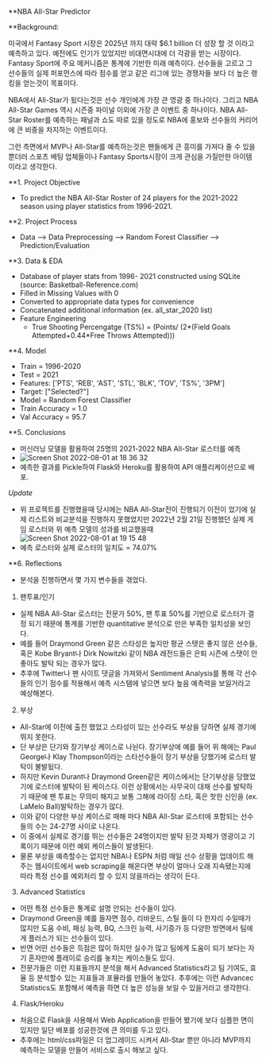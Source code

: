 **NBA All-Star Predictor

**Background:

미국에서 Fantasy Sport 시장은 2025년 까지 대략 $6.1 billion 더 성장 할 것 이라고 예측하고 있다. 예전에도 인기가 있었지만 비대면시대에 더 각광을 받는 시장이다. 
Fantasy Sport에 주요 메커니즘은 통계에 기반한 미래 예측이다. 선수들을 고르고 그 선수들의 실제 퍼포먼스에 따라 점수를 얻고 같은 리그에 있는 경쟁자들 보다 더 높은 랭킹을 얻는것이 목표이다. 

NBA에서 All-Star가 됬다는것은 선수 개인에게 가장 큰 영광 중 하나이다. 그리고 NBA All-Star Games 역시 시즌중 파이널 이외에 가장 큰 이벤트 중 하나이다. 
NBA All-Star Roster를 예측하는 패널과 쇼도 따로 있을 정도로 NBA에 홍보와 선수들의 커리어에 큰 비중을 차지하는 이벤트이다. 

그런 측면에서 MVP나 All-Star를 예측하는것은 팬들에게 큰 흥미를 가져다 줄 수 있을 뿐더러 스포츠 베팅 업체들이나 Fantasy Sports시장이 크게 관심을 가질만한 아이템이라고 생각한다. 


**1. Project Objective
- To predict the NBA All-Star Roster of 24 players for the 2021-2022 season using player statistics from 1996-2021.

**2. Project Process
- Data --> Data Preprocessing --> Random Forest Classifier --> Prediction/Evaluation

**3. Data & EDA
- Database of player stats from 1996- 2021 constructed using SQLite (source: Basketball-Reference.com)
- Filled in Missing Values with 0
- Converted to appropriate data types for convenience
- Concatenated additional information (ex. all_star_2020 list)
- Feature Engineering
  - True Shooting Percengatge (TS%) = (Points/ (2*(Field Goals Attempted+0.44*Free Throws Attempted)))

**4. Model
- Train = 1996-2020
- Test = 2021
- Features: ['PTS', 'REB', 'AST', 'STL', 'BLK', 'TOV', 'TS%', '3PM']
- Target: ["Selected?"]
- Model = Random Forest Classifier
- Train Accuracy = 1.0
- Val Accuracy = 95.7

**5. Conclusions
- 머신러닝 모델을 활용하여 25명의 2021-2022 NBA All-Star 로스터를 예측
- ![Screen Shot 2022-08-01 at 18 36 32](https://user-images.githubusercontent.com/60637777/182119827-e838be88-1ffa-4214-9fd5-7e68f0080900.png)
- 예측한 결과를 Pickle하여 Flask와 Heroku를 활용하여 API 애플리케이션으로 배포. 

*Update* 
- 위 프로젝트를 진행했을때 당시에는 NBA All-Star전이 진행되기 이전이 었기에 실제 리스트와 비교분석을 진행하지 못했었지만 2022년 2월 21일 진행했던 실제 게임 로스터와 위 예측 모델의 성과를 비교했을때 
![Screen Shot 2022-08-01 at 19 15 48](https://user-images.githubusercontent.com/60637777/182127111-60cfcd1d-4a73-49ae-adb3-5437c48517c0.png)
- 예측 로스터와 실제 로스터의 일치도 = 74.07% 

**6. Reflections
- 분석을 진행하면서 몇 가지 변수들을 겪었다.

1. 팬투표/인기
- 실제 NBA All-Star 로스터는 전문가 50%, 팬 투표 50%를 기반으로 로스터가 결정 되기 때문에 통계를 기반한 quantitative 분석으로 만은 부족한 일치성을 보인다.
- 예를 들어 Draymond Green 같은 스타성은 높지만 평균 스탯은 좋지 않은 선수들, 혹은 Kobe Bryant나 Dirk Nowitzki 같이 NBA 레전드들은 은퇴 시즌에 스탯이 안 좋아도 발탁 되는 경우가 많다. 
- 추후에 Twitter나 팬 사이트 댓글을 가져와서 Sentiment Analysis를 통해 각 선수들의 인기 점수를 적용해서 예측 시스템에 넣으면 보다 높음 예측력을 보일거라고 예상해본다. 

2. 부상 
- All-Star에 이전에 출전 했었고 스타성이 있는 선수라도 부상을 당하면 실제 경기에 뛰지 못한다. 
- 단 부상은 단기와 장기부상 케이스로 나뉜다. 장기부상에 예를 들어 위 해에는 Paul George나 Klay Thompson이라는 스타선수들이 장기 부상을 당했기에 로스터 발탁이 불발됬다. 
- 하지만 Kevin Durant나 Draymond Green같은 케이스에서는 단기부상을 당했었기에 로스터에 발탁이 된 케이스다. 이런 상황에서는 사무국이 대채 선수를 발탁하기 때문에 팬 투표는 무의미 해지고 보통 그해에 라이징 스타, 혹은 핫한 신인을 (ex. LaMelo Ball)발탁하는 경우가 많다. 
- 이와 같이 다양한 부상 케이스로 매해 마다 NBA All-Star 로스터에 포함되는 선수들의 수는 24-27명 사이로 나온다.
- 이 중에서 실제로 경기를 뛰는 선수들은 24명이지만 발탁 된것 자체가 영광이고 기록이기 때문에 이런 예외 케이스들이 발생된다. 
- 물론 부상을 예측할수는 없지만 NBA나 ESPN 처럼 매일 선수 상황을 업데이트 해주는 웹사이트에서 web scraping을 해온다면 부상이 얼마나 오래 지속됐는지에 따라 특정 선수를 예외처리 할 수 있지 않을까라는 생각이 든다.

3. Advanced Statistics
- 어떤 특정 선수들은 통계로 설명 안되는 선수들이 있다. 
- Draymond Green을 예를 들자면 점수, 리바운드, 스틸 들이 다 한자리 수일때가 많지만 도움 수비, 패싱 능력, BQ, 스크린 능력, 사기증가 등 다양한 방면에서 팀에게 플러스가 되는 선수들이 있다. 
- 반면 어떤 선수들은 득점은 많이 하지만 실수가 많고 팀에게 도움이 되기 보다는 자기 혼자만에 플레이로 승리를 놓치는 케이스들도 있다. 
- 전문가들은 이런 지표들까지 분석을 해서 Advanced Statistics라고 팀 기여도, 효율 등 분석할수 있는 지표들과 포뮬라를 만들어 놓았다. 추후에는 이런 Advancec Statistics도 포함해서 예측을 하면 더 높은 성능을 보일 수 있을거라고 생각한다. 

4. Flask/Heroku
- 처음으로 Flask을 사용해서 Web Application을 만들어 봤기에 보다 심플한 면이 있지만 일단 배포를 성공한것에 큰 의미를 두고 있다. 
- 추후에는 html/css파일은 더 업그레이드 시켜서 All-Star 뿐만 아니라 MVP까지 예측하는 모델을 만들어 서비스로 출시 해보고 싶다. 
